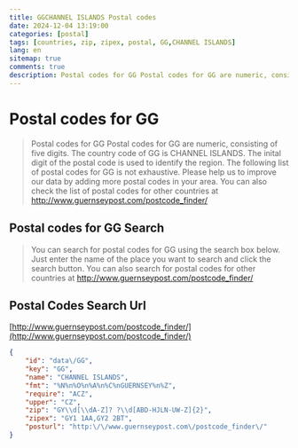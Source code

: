 ```yaml
---
title: GGCHANNEL ISLANDS Postal codes 
date: 2024-12-04 13:19:00
categories: [postal]
tags: [countries, zip, zipex, postal, GG,CHANNEL ISLANDS]
lang: en
sitemap: true
comments: true
description: Postal codes for GG Postal codes for GG are numeric, consisting of five digits. The country code of GG is CHANNEL ISLANDS. The inital digit of the postal code is used to identify the region. The following list of postal codes for GG is not exhaustive. Please help us to improve our data by adding more postal codes in your area. You can also check the list of postal codes for other countries at http://www.guernseypost.com/postcode_finder/
---
```


# Postal codes for GG
> Postal codes for GG Postal codes for GG are numeric, consisting of five digits. The country code of GG is CHANNEL ISLANDS. The inital digit of the postal code is used to identify the region. The following list of postal codes for GG is not exhaustive. Please help us to improve our data by adding more postal codes in your area. You can also check the list of postal codes for other countries at http://www.guernseypost.com/postcode_finder/

## Postal codes for GG Search 
> You can search for postal codes for GG using the search box below. Just enter the name of the place you want to search and click the search button. You can also search for postal codes for other countries at http://www.guernseypost.com/postcode_finder/

## Postal Codes Search Url

[http://www.guernseypost.com/postcode_finder/](http://www.guernseypost.com/postcode_finder/)
```json
{
    "id": "data\/GG",
    "key": "GG",
    "name": "CHANNEL ISLANDS",
    "fmt": "%N%n%O%n%A%n%C%nGUERNSEY%n%Z",
    "require": "ACZ",
    "upper": "CZ",
    "zip": "GY\\d[\\dA-Z]? ?\\d[ABD-HJLN-UW-Z]{2}",
    "zipex": "GY1 1AA,GY2 2BT",
    "posturl": "http:\/\/www.guernseypost.com\/postcode_finder\/"
}
```
